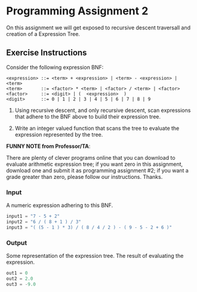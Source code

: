 # Programming Assignment 2

On this assignment we will get exposed to recursive descent traversall and creation of
a Expression Tree.

## Exercise Instructions

Consider the following expression BNF:

``` text
<expression> ::= <term> + <expression> | <term> - <expression> | <term>
<term>       ::= <factor> * <term> | <factor> / <term> | <factor>
<factor>     ::= <digit> | (  <expression>  )
<digit>      ::= 0 | 1 | 2 | 3 | 4 | 5 | 6 | 7 | 8 | 9

```

1. Using recursive descent, and only recursive descent, scan expressions that adhere to the BNF above to build their expression tree.

2. Write an integer valued function that scans the tree to evaluate the expression represented by the tree.

**FUNNY NOTE from Professor/TA**:

There are plenty of clever programs online that you can download to evaluate arithmetic expression tree; if you want zero in this assignment, download one and submit it as programming assignment #2; if you want a grade greater than zero, please follow our instructions. Thanks.

### Input

A numeric expression adhering to this BNF.

``` python
input1 = "7 - 5 + 2"
input2 = "6 / ( 8 + 1 ) / 3"
input3 = "( (5 - 1 ) * 3) / ( 8 / 4 / 2 ) - ( 9 - 5 - 2 + 6 )"
```

### Output

Some representation of the expression tree.
The result of evaluating the expression.

``` python
out1 = 0
out2 = 2.0
out3 = -9.0
```

